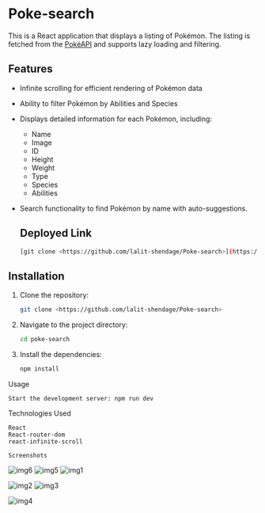 # Poke-search

This is a React application that displays a listing of Pokémon. The listing is fetched from the [PokéAPI](https://pokeapi.co/) and supports lazy loading and filtering.

## Features

- Infinite scrolling for efficient rendering of Pokémon data
- Ability to filter Pokémon by Abilities and Species
- Displays detailed information for each Pokémon, including:
  - Name
  - Image
  - ID
  - Height
  - Weight
  - Type
  - Species
  - Abilities
- Search functionality to find Pokémon by name with auto-suggestions.

  ## Deployed Link

   ```bash
   [git clone <https://github.com/lalit-shendage/Poke-search>](https://poke-search-l.netlify.app/)

## Installation

1. Clone the repository:

   ```bash
   git clone <https://github.com/lalit-shendage/Poke-search>


2. Navigate to the project directory:
     ```bash
    cd poke-search

3. Install the dependencies:
     ```bash
    npm install

Usage

    Start the development server: npm run dev



Technologies Used

    React
    React-router-dom
    react-infinite-scroll

    Screenshots
![img6](https://github.com/lalit-shendage/Poke-search/blob/main/screenshots/Screenshot%20(1102).png)
![img5](https://github.com/lalit-shendage/Poke-search/blob/main/screenshots/Screenshot%20(1103).png)
![img1](https://github.com/lalit-shendage/Poke-search/blob/main/screenshots/Screenshot%20(1104).png)

![img2](https://github.com/lalit-shendage/Poke-search/blob/main/screenshots/Screenshot%20(1106).png)
![img3](https://github.com/lalit-shendage/Poke-search/blob/main/screenshots/Screenshot%20(1107).png)

![img4](https://github.com/lalit-shendage/Poke-search/blob/main/screenshots/Screenshot%20(1108).png)


